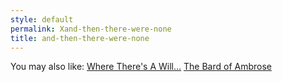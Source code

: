 ```yaml
---
style: default
permalink: Xand-then-there-were-none
title: and-then-there-were-none
---
```

You may also like:
[Where There's A Will...](http://scp-wiki.net/where-theres-a-will)
[The Bard of Ambrose](http://scp-wiki.net/the-bard-of-ambrose)
